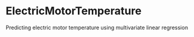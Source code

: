 # ElectricMotorTemperature
Predicting electric motor temperature using multivariate linear regression
